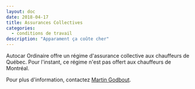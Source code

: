 ```yaml
---
layout: doc
date: 2018-04-17
title: Assurances Collectives
categories:
  - conditions de travail
description: "Apparament ça coûte cher"
---
```


Autocar Ordinaire offre un régime d'assurance collective aux chauffeurs de Québec. Pour l'instant, ce régime n'est pas offert aux chauffeurs de Montréal.

Pour plus d'information, contactez <a href="mailto:marting@autocarexcellence.com">Martin Godbout</a>.
